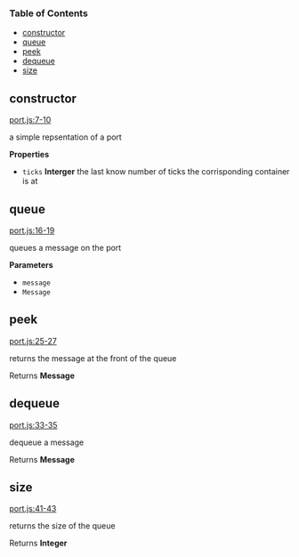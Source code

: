 <!-- Generated by documentation.js. Update this documentation by updating the source code. -->

### Table of Contents

-   [constructor](#constructor)
-   [queue](#queue)
-   [peek](#peek)
-   [dequeue](#dequeue)
-   [size](#size)

## constructor

[port.js:7-10](https://github.com/primea/js-primea-hypervisor/blob/9b7a855ce9b773c9162179ef6cdb3c70739711f0/port.js#L7-L10 "Source code on GitHub")

a simple repsentation of a port

**Properties**

-   `ticks` **Interger** the last know number of ticks the
    corrisponding container is at

## queue

[port.js:16-19](https://github.com/primea/js-primea-hypervisor/blob/9b7a855ce9b773c9162179ef6cdb3c70739711f0/port.js#L16-L19 "Source code on GitHub")

queues a message on the port

**Parameters**

-   `message`  
-   `Message`  

## peek

[port.js:25-27](https://github.com/primea/js-primea-hypervisor/blob/9b7a855ce9b773c9162179ef6cdb3c70739711f0/port.js#L25-L27 "Source code on GitHub")

returns the message at the front of the queue

Returns **Message** 

## dequeue

[port.js:33-35](https://github.com/primea/js-primea-hypervisor/blob/9b7a855ce9b773c9162179ef6cdb3c70739711f0/port.js#L33-L35 "Source code on GitHub")

dequeue a message

Returns **Message** 

## size

[port.js:41-43](https://github.com/primea/js-primea-hypervisor/blob/9b7a855ce9b773c9162179ef6cdb3c70739711f0/port.js#L41-L43 "Source code on GitHub")

returns the size of the queue

Returns **Integer** 
